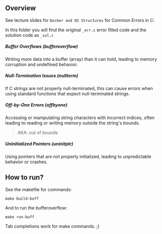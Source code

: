 ## Overview


See lecture slides for `Docker and OS Structures` for Common Errors in C:

In this folder you will find the original `_err.c` error filled code and the solution code as `_sol.c`

##### Buffer Overflows (bufferoverflow)
Writing more data into a buffer (array) than it can hold, leading to memory corruption and undefined behavior.

##### Null-Termination Issues (nullterm)
If C strings are not properly null-terminated, this can cause errors when using standard functions that expect null-terminated strings.

##### Off-by-One Errors (offbyone)
Accessing or manipulating string characters with incorrect indices, often leading to reading or writing memory outside the string's bounds.
> AKA: out of bounds

##### Uninitialized Pointers (uninitptr)
Using pointers that are not properly initialized, leading to unpredictable behavior or crashes.


## How to run?

See the makefile for commands:
```
make build-buff
```

And to run the bufferoverflow:
```
make run-buff
```

Tab completions work for make commands. ;)